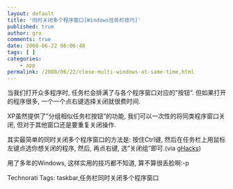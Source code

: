 ```yaml
---
layout: default
title: '同时关闭多个程序窗口[Windows任务栏技巧]'
published: true
author: gro
comments: true
date: 2008-06-22 06:06:48
tags: [ ]
categories:
    - app
permalink: /2008/06/22/close-multi-windows-at-same-time.html
---
```

当我们打开众多程序时, 任务栏会排满了与各个程序窗口对应的&#8221;按钮&#8221;. 但如果打开的程序很多, 一个一个点右键选择关闭就很费时间.

XP虽然提供了&#8221;分组相似任务栏按钮&#8221;的功能, 我们可以一次性的将同类程序窗口关闭, 但对于其他窗口还是要重复关闭操作.

其实最简单的同时关闭多个程序窗口的方法是: 按住Ctrl键, 然后在任务栏上用鼠标左键点选你想关闭的程序, 然后, 再点右键, 选&#8221;关闭组&#8221;即可.(via [gHacks][1])



用了多年的Windows, 这样实用的技巧都不知道, 算不算很丢脸啊:-p


  Technorati Tags: taskbar,任务栏同时关闭多个程序窗口


 [1]: http://www.ghacks.net/2008/06/22/how-to-close-multiple-windows-in-the-taskbar-at-once/ "gHacks - How to close multiple windows in the taskbar at once"
